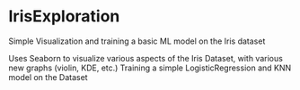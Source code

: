 # IrisExploration
Simple Visualization and training a basic ML model on the Iris dataset

Uses Seaborn to visualize various aspects of the Iris Dataset, with various new graphs (violin, KDE, etc.)
Training a simple LogisticRegression and KNN model on the Dataset
